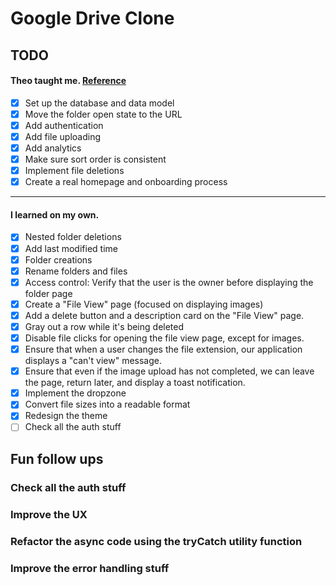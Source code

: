 # Google Drive Clone

## TODO

#### Theo taught me. [Reference](https://www.youtube.com/watch?v=c-hKSbzooAg)

- [x] Set up the database and data model
- [x] Move the folder open state to the URL
- [x] Add authentication
- [x] Add file uploading
- [x] Add analytics
- [x] Make sure sort order is consistent
- [x] Implement file deletions
- [x] Create a real homepage and onboarding process

---

#### I learned on my own.

- [x] Nested folder deletions
- [x] Add last modified time
- [x] Folder creations
- [x] Rename folders and files
- [x] Access control: Verify that the user is the owner before displaying the folder page
- [x] Create a "File View" page (focused on displaying images)
- [x] Add a delete button and a description card on the "File View" page.
- [x] Gray out a row while it's being deleted
- [x] Disable file clicks for opening the file view page, except for images.
- [x] Ensure that when a user changes the file extension, our application displays a "can't view" message.
- [x] Ensure that even if the image upload has not completed, we can leave the page, return later, and display a toast notification.
- [x] Implement the dropzone
- [x] Convert file sizes into a readable format
- [x] Redesign the theme
- [ ] Check all the auth stuff

## Fun follow ups

### Check all the auth stuff

### Improve the UX

### Refactor the async code using the tryCatch utility function

### Improve the error handling stuff
